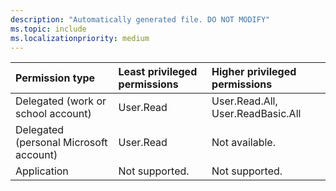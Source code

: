```yaml
---
description: "Automatically generated file. DO NOT MODIFY"
ms.topic: include
ms.localizationpriority: medium
---
```


|Permission type|Least privileged permissions|Higher privileged permissions|
|:---|:---|:---|
|Delegated (work or school account)|User.Read|User.Read.All, User.ReadBasic.All|
|Delegated (personal Microsoft account)|User.Read|Not available.|
|Application|Not supported.|Not supported.|


